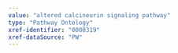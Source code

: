 ```yaml
---
value: "altered calcineurin signaling pathway"
type: "Pathway Ontology"
xref-identifier: "0000319"
xref-dataSource: "PW"
---
```

